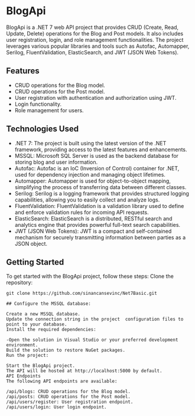 # BlogApi

BlogApi is a .NET 7 web API project that provides CRUD (Create, Read, Update, Delete) operations for the Blog and Post models. It also includes user registration, login, and role management functionalities. The project leverages various popular libraries and tools such as Autofac, Automapper, Serilog, FluentValidation, ElasticSearch, and JWT (JSON Web Tokens).

## Features

- CRUD operations for the Blog model.
- CRUD operations for the Post model.
- User registration with authentication and authorization using JWT.
- Login functionality.
- Role management for users.

## Technologies Used

- .NET 7: The project is built using the latest version of the .NET framework, providing access to the latest features and enhancements.
- MSSQL: Microsoft SQL Server is used as the backend database for storing blog and user information.
- Autofac: Autofac is an IoC (Inversion of Control) container for .NET, used for dependency injection and managing object lifetimes.
- Automapper: Automapper is used for object-to-object mapping, simplifying the process of transferring data between different classes.
- Serilog: Serilog is a logging framework that provides structured logging capabilities, allowing you to easily collect and analyze logs.
- FluentValidation: FluentValidation is a validation library used to define and enforce validation rules for incoming API requests.
- ElasticSearch: ElasticSearch is a distributed, RESTful search and analytics engine that provides powerful full-text search capabilities.
- JWT (JSON Web Tokens): JWT is a compact and self-contained mechanism for securely transmitting information between parties as a JSON object.

## Getting Started

To get started with the BlogApi project, follow these steps:
Clone the repository:

```shell
git clone https://github.com/sinancansevinc/Net7Basic.git

## Configure the MSSQL database:

Create a new MSSQL database.
Update the connection string in the project  configuration files to point to your database.
Install the required dependencies:

-Open the solution in Visual Studio or your preferred development environment.
Build the solution to restore NuGet packages.
Run the project:

Start the BlogApi project.
The API will be hosted at http://localhost:5000 by default.
API Endpoints
The following API endpoints are available:

/api/blogs: CRUD operations for the Blog model.
/api/posts: CRUD operations for the Post model.
/api/users/register: User registration endpoint.
/api/users/login: User login endpoint.

